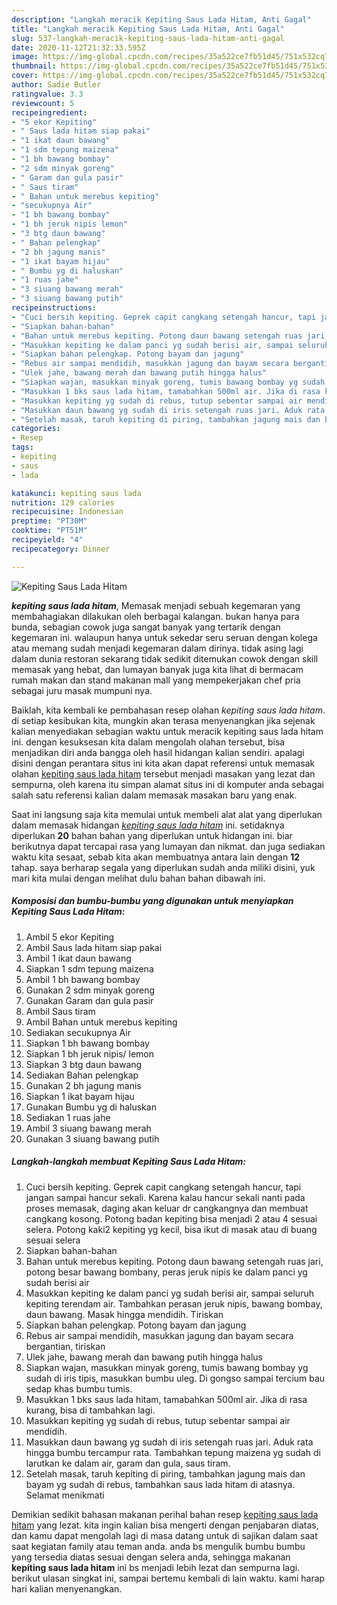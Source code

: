 ```yaml
---
description: "Langkah meracik Kepiting Saus Lada Hitam, Anti Gagal"
title: "Langkah meracik Kepiting Saus Lada Hitam, Anti Gagal"
slug: 537-langkah-meracik-kepiting-saus-lada-hitam-anti-gagal
date: 2020-11-12T21:32:33.595Z
image: https://img-global.cpcdn.com/recipes/35a522ce7fb51d45/751x532cq70/kepiting-saus-lada-hitam-foto-resep-utama.jpg
thumbnail: https://img-global.cpcdn.com/recipes/35a522ce7fb51d45/751x532cq70/kepiting-saus-lada-hitam-foto-resep-utama.jpg
cover: https://img-global.cpcdn.com/recipes/35a522ce7fb51d45/751x532cq70/kepiting-saus-lada-hitam-foto-resep-utama.jpg
author: Sadie Butler
ratingvalue: 3.3
reviewcount: 5
recipeingredient:
- "5 ekor Kepiting"
- " Saus lada hitam siap pakai"
- "1 ikat daun bawang"
- "1 sdm tepung maizena"
- "1 bh bawang bombay"
- "2 sdm minyak goreng"
- " Garam dan gula pasir"
- " Saus tiram"
- " Bahan untuk merebus kepiting"
- "secukupnya Air"
- "1 bh bawang bombay"
- "1 bh jeruk nipis lemon"
- "3 btg daun bawang"
- " Bahan pelengkap"
- "2 bh jagung manis"
- "1 ikat bayam hijau"
- " Bumbu yg di haluskan"
- "1 ruas jahe"
- "3 siuang bawang merah"
- "3 siuang bawang putih"
recipeinstructions:
- "Cuci bersih kepiting. Geprek capit cangkang setengah hancur, tapi jangan sampai hancur sekali. Karena kalau hancur sekali nanti pada proses memasak, daging akan keluar dr cangkangnya dan membuat cangkang kosong. Potong badan kepiting bisa menjadi 2 atau 4 sesuai selera. Potong kaki2 kepiting yg kecil, bisa ikut di masak atau di buang sesuai selera"
- "Siapkan bahan-bahan"
- "Bahan untuk merebus kepiting. Potong daun bawang setengah ruas jari, potong besar bawang bombany, peras jeruk nipis ke dalam panci yg sudah berisi air"
- "Masukkan kepiting ke dalam panci yg sudah berisi air, sampai seluruh kepiting terendam air. Tambahkan perasan jeruk nipis, bawang bombay, daun bawang. Masak hingga mendidih. Tiriskan"
- "Siapkan bahan pelengkap. Potong bayam dan jagung"
- "Rebus air sampai mendidih, masukkan jagung dan bayam secara bergantian, tiriskan"
- "Ulek jahe, bawang merah dan bawang putih hingga halus"
- "Siapkan wajan, masukkan minyak goreng, tumis bawang bombay yg sudah di iris tipis, masukkan bumbu uleg. Di gongso sampai tercium bau sedap khas bumbu tumis."
- "Masukkan 1 bks saus lada hitam, tamabahkan 500ml air. Jika di rasa kurang, bisa di tambahkan lagi."
- "Masukkan kepiting yg sudah di rebus, tutup sebentar sampai air mendidih."
- "Masukkan daun bawang yg sudah di iris setengah ruas jari. Aduk rata hingga bumbu tercampur rata. Tambahkan tepung maizena yg sudah di larutkan ke dalam air, garam dan gula, saus tiram."
- "Setelah masak, taruh kepiting di piring, tambahkan jagung mais dan bayam yg sudah di rebus, tambahkan saus lada hitam di atasnya. Selamat menikmati"
categories:
- Resep
tags:
- kepiting
- saus
- lada

katakunci: kepiting saus lada 
nutrition: 129 calories
recipecuisine: Indonesian
preptime: "PT30M"
cooktime: "PT51M"
recipeyield: "4"
recipecategory: Dinner

---
```



![Kepiting Saus Lada Hitam](https://img-global.cpcdn.com/recipes/35a522ce7fb51d45/751x532cq70/kepiting-saus-lada-hitam-foto-resep-utama.jpg)

<b><i>kepiting saus lada hitam</i></b>, Memasak menjadi sebuah kegemaran yang membahagiakan dilakukan oleh berbagai kalangan. bukan hanya para bunda, sebagian cowok juga sangat banyak yang tertarik dengan kegemaran ini. walaupun hanya untuk sekedar seru seruan dengan kolega atau memang sudah menjadi kegemaran dalam dirinya. tidak asing lagi dalam dunia restoran sekarang tidak sedikit ditemukan cowok dengan skill memasak yang hebat, dan lumayan banyak juga kita lihat di bermacam rumah makan dan stand makanan mall yang mempekerjakan chef pria sebagai juru masak mumpuni nya.

Baiklah, kita kembali ke pembahasan resep olahan <i>kepiting saus lada hitam</i>. di setiap kesibukan kita, mungkin akan terasa menyenangkan jika sejenak kalian menyediakan sebagian waktu untuk meracik kepiting saus lada hitam ini. dengan kesuksesan kita dalam mengolah olahan tersebut, bisa menjadikan diri anda bangga oleh hasil hidangan kalian sendiri. apalagi disini dengan perantara situs ini kita akan dapat referensi untuk memasak olahan <u>kepiting saus lada hitam</u> tersebut menjadi masakan yang lezat dan sempurna, oleh karena itu simpan alamat situs ini di komputer anda sebagai salah satu referensi kalian dalam memasak masakan baru yang enak.




Saat ini langsung saja kita memulai untuk membeli alat alat yang diperlukan dalam memasak hidangan <u><i>kepiting saus lada hitam</i></u> ini. setidaknya diperlukan <b>20</b> bahan bahan yang diperlukan untuk hidangan ini. biar berikutnya dapat tercapai rasa yang lumayan dan nikmat. dan juga sediakan waktu kita sesaat, sebab kita akan membuatnya antara lain dengan <b>12</b> tahap. saya berharap segala yang diperlukan sudah anda miliki disini, yuk mari kita mulai dengan melihat dulu bahan bahan dibawah ini.

<!--inarticleads1-->

##### Komposisi dan bumbu-bumbu yang digunakan untuk menyiapkan Kepiting Saus Lada Hitam:

1. Ambil 5 ekor Kepiting
1. Ambil  Saus lada hitam siap pakai
1. Ambil 1 ikat daun bawang
1. Siapkan 1 sdm tepung maizena
1. Ambil 1 bh bawang bombay
1. Gunakan 2 sdm minyak goreng
1. Gunakan  Garam dan gula pasir
1. Ambil  Saus tiram
1. Ambil  Bahan untuk merebus kepiting
1. Sediakan secukupnya Air
1. Siapkan 1 bh bawang bombay
1. Siapkan 1 bh jeruk nipis/ lemon
1. Siapkan 3 btg daun bawang
1. Sediakan  Bahan pelengkap
1. Gunakan 2 bh jagung manis
1. Siapkan 1 ikat bayam hijau
1. Gunakan  Bumbu yg di haluskan
1. Sediakan 1 ruas jahe
1. Ambil 3 siuang bawang merah
1. Gunakan 3 siuang bawang putih




<!--inarticleads2-->

##### Langkah-langkah membuat Kepiting Saus Lada Hitam:

1. Cuci bersih kepiting. Geprek capit cangkang setengah hancur, tapi jangan sampai hancur sekali. Karena kalau hancur sekali nanti pada proses memasak, daging akan keluar dr cangkangnya dan membuat cangkang kosong. Potong badan kepiting bisa menjadi 2 atau 4 sesuai selera. Potong kaki2 kepiting yg kecil, bisa ikut di masak atau di buang sesuai selera
1. Siapkan bahan-bahan
1. Bahan untuk merebus kepiting. Potong daun bawang setengah ruas jari, potong besar bawang bombany, peras jeruk nipis ke dalam panci yg sudah berisi air
1. Masukkan kepiting ke dalam panci yg sudah berisi air, sampai seluruh kepiting terendam air. Tambahkan perasan jeruk nipis, bawang bombay, daun bawang. Masak hingga mendidih. Tiriskan
1. Siapkan bahan pelengkap. Potong bayam dan jagung
1. Rebus air sampai mendidih, masukkan jagung dan bayam secara bergantian, tiriskan
1. Ulek jahe, bawang merah dan bawang putih hingga halus
1. Siapkan wajan, masukkan minyak goreng, tumis bawang bombay yg sudah di iris tipis, masukkan bumbu uleg. Di gongso sampai tercium bau sedap khas bumbu tumis.
1. Masukkan 1 bks saus lada hitam, tamabahkan 500ml air. Jika di rasa kurang, bisa di tambahkan lagi.
1. Masukkan kepiting yg sudah di rebus, tutup sebentar sampai air mendidih.
1. Masukkan daun bawang yg sudah di iris setengah ruas jari. Aduk rata hingga bumbu tercampur rata. Tambahkan tepung maizena yg sudah di larutkan ke dalam air, garam dan gula, saus tiram.
1. Setelah masak, taruh kepiting di piring, tambahkan jagung mais dan bayam yg sudah di rebus, tambahkan saus lada hitam di atasnya. Selamat menikmati




Demikian sedikit bahasan makanan perihal bahan resep <u>kepiting saus lada hitam</u> yang lezat. kita ingin kalian bisa mengerti dengan penjabaran diatas, dan kamu dapat mengolah lagi di masa datang untuk di sajikan dalam saat saat kegiatan family atau teman anda. anda bs mengulik bumbu bumbu yang tersedia diatas sesuai dengan selera anda, sehingga makanan <b>kepiting saus lada hitam</b> ini bs menjadi lebih lezat dan sempurna lagi. berikut ulasan singkat ini, sampai bertemu kembali di lain waktu. kami harap hari kalian menyenangkan.
